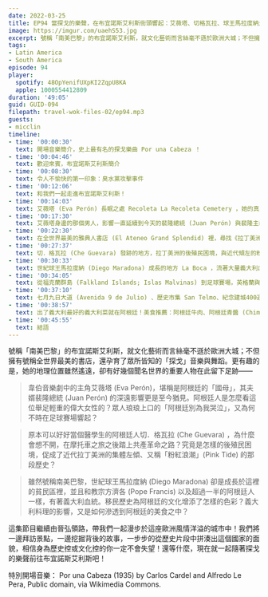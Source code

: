 ```yaml
---
date: 2022-03-25
title: EP94 當探戈的樂聲，在布宜諾斯艾利斯街頭響起：艾薇塔、切格瓦拉、球王馬拉度納走過的城市 ft. 庭院上的故事 晉弘
image: https://imgur.com/uaehS53.jpg
excerpt: 號稱「南美巴黎」的布宜諾斯艾利斯，就文化藝術而言絲毫不遜於歐洲大城；不但擁有號稱全世界最美的書店，還孕育了眾所皆知的「探戈」音樂與舞蹈。這集節目繼續由晉弘領路，我們將一邊拜訪景點，一邊挖掘背後的故事，一步步的從歷史片段中拼湊出這個國家的面貌。現在就一起隨著探戈的樂聲前往布宜諾斯艾利斯吧！
tags:
- Latin America
- South America
episode: 94
player:
  spotify: 48OpYenifUXpKI2ZqpU8KA
  apple: 1000554412809
duration: '49:05'
guid: GUID-094
filepath: travel-wok-files-02/ep94.mp3
guests:
- micclin
timeline:
- time: '00:00:30'
  text: 開場音樂簡介，史上最有名的探戈樂曲 Por una Cabeza ！
- time: '00:04:46'
  text: 歡迎來賓，布宜諾斯艾利斯簡介
- time: '00:08:30'
  text: 令人不愉快的第一印象：臭水黨攻擊事件
- time: '00:12:06'
  text: 和我們一起走進布宜諾斯艾利斯！
- time: '00:14:03'
  text: 艾薇塔 (Eva Perón) 長眠之處 Recoleta La Recoleta Cemetery ，她的真人真事與時代脈絡
- time: '00:17:30'
  text: 艾薇塔身邊的那個男人，影響一直延續到今天的裴隆總統 (Juan Perón) 與裴隆主義 (Peronism)
- time: '00:22:30'
  text: 在全世界最美的雅典人書店 (El Ateneo Grand Splendid) 裡，尋找《拉丁美洲被切開的血管》 (Open Veins of Latin America) 這本經典著作
- time: '00:27:37'
  text: 切．格瓦拉 (Che Guevara) 發跡的地方，拉丁美洲的後殖民困境，與近代傾左的粉紅浪潮 (Pink Tide)
- time: '00:30:33'
  text: 世紀球王馬拉度納 (Diego Maradona) 成長的地方 La Boca ，流著大量義大利血液的阿根廷
- time: '00:34:05'
  text: 從福克蘭群島 (Falkland Islands; Islas Malvinas) 到足球賽場，英格蘭與阿根廷冤冤相報何時了
- time: '00:37:10'
  text: 七月九日大道 (Avenida 9 de Julio) 、歷史市集 San Telmo、紀念建城400週年的方尖碑 (Obelisco)
- time: '00:38:57'
  text: 出了義大利最好的義大利菜就在阿根廷！美食推薦：阿根廷牛肉、阿根廷青醬 (Chimichurri)、巴塔哥尼亞小羔羊、恩潘納達 (Empanadas)、甜牛奶 (Dulce de Leche) 、馬黛茶 (Mate)、焦糖牛奶夾心餅 (Alfajor)
- time: '00:45:55'
  text: 結語
---
```

號稱「南美巴黎」的布宜諾斯艾利斯，就文化藝術而言絲毫不遜於歐洲大城；不但擁有號稱全世界最美的書店，還孕育了眾所皆知的「探戈」音樂與舞蹈。更有趣的是，她的地理位置雖然遙遠，卻有好幾個聞名世界的重要人物在此留下足跡——

> 韋伯音樂劇中的主角艾薇塔 (Eva Perón)，堪稱是阿根廷的「國母」，其夫婿裴隆總統 (Juan Perón) 的深遠影響更是至今猶見。阿根廷人是怎麼看這位舉足輕重的偉大女性的？眾人琅琅上口的「阿根廷別為我哭泣」，又為何不時在足球賽場響起？

> 原本可以好好當個醫學生的阿根廷人切．格瓦拉 (Che Guevara) ，為什麼會想不開，在摩托車之旅之後踏上共產革命之路？究竟是怎樣的後殖民困境，促成了近代拉丁美洲的集體左傾、又稱「粉紅浪潮」(Pink Tide) 的那段歷史？

> 雖然號稱南美巴黎，世紀球王馬拉度納 (Diego Maradona) 卻是成長於這裡的貧民區裡，並且和教宗方濟各 (Pope Francis) 以及超過一半的阿根廷人一樣，有著義大利血統。移民歷史為阿根廷的文化增添了怎樣的色彩？義大利料理的影響，又是如何滲透到阿根廷的美食之中？

這集節目繼續由晉弘領路，帶我們一起漫步於這座歐洲風情洋溢的城市中！我們將一邊拜訪景點，一邊挖掘背後的故事，一步步的從歷史片段中拼湊出這個國家的面貌，相信身為歷史控或文化控的你一定不會失望！還等什麼，現在就一起隨著探戈的樂聲前往布宜諾斯艾利斯吧！

特別開場音樂： Por una Cabeza (1935) by Carlos Cardel and Alfredo Le Pera, Public domain, via Wikimedia Commons.